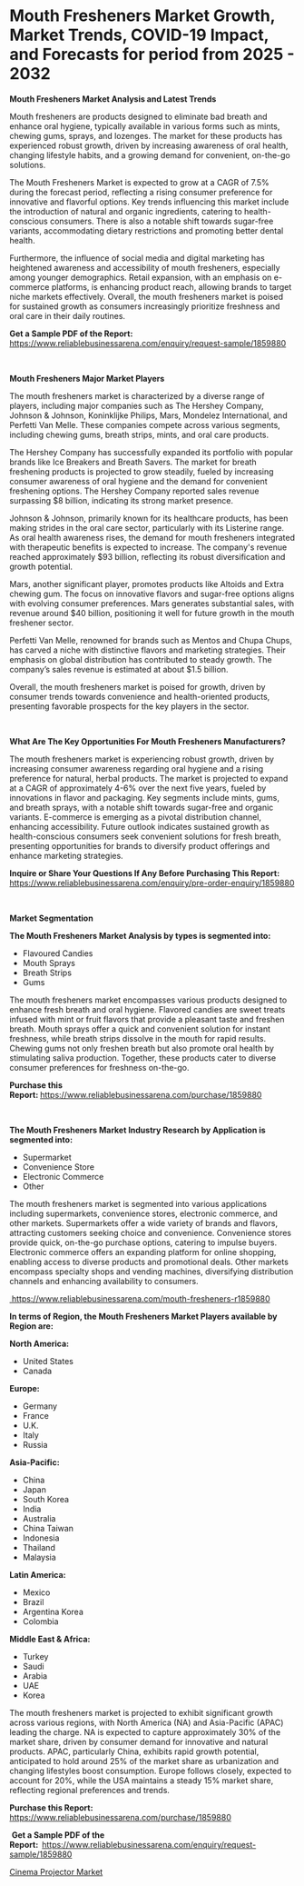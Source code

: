 <p><h1>Mouth Fresheners Market Growth, Market Trends, COVID-19 Impact, and Forecasts for period from 2025 - 2032</h1></p><p><strong>Mouth Fresheners Market Analysis and Latest Trends</strong></p>
<p><p>Mouth fresheners are products designed to eliminate bad breath and enhance oral hygiene, typically available in various forms such as mints, chewing gums, sprays, and lozenges. The market for these products has experienced robust growth, driven by increasing awareness of oral health, changing lifestyle habits, and a growing demand for convenient, on-the-go solutions.</p><p>The Mouth Fresheners Market is expected to grow at a CAGR of 7.5% during the forecast period, reflecting a rising consumer preference for innovative and flavorful options. Key trends influencing this market include the introduction of natural and organic ingredients, catering to health-conscious consumers. There is also a notable shift towards sugar-free variants, accommodating dietary restrictions and promoting better dental health.</p><p>Furthermore, the influence of social media and digital marketing has heightened awareness and accessibility of mouth fresheners, especially among younger demographics. Retail expansion, with an emphasis on e-commerce platforms, is enhancing product reach, allowing brands to target niche markets effectively. Overall, the mouth fresheners market is poised for sustained growth as consumers increasingly prioritize freshness and oral care in their daily routines.</p></p>
<p><strong>Get a Sample PDF of the Report:&nbsp;</strong> <a href="https://www.reliablebusinessarena.com/enquiry/request-sample/1859880?utm_campaign=3314&utm_medium=2&utm_source=Github&utm_content=ia&utm_term=04042025&utm_id=mouth-fresheners">https://www.reliablebusinessarena.com/enquiry/request-sample/1859880</a></p>
<p>&nbsp;</p>
<p><strong>Mouth Fresheners Major Market Players</strong></p>
<p><p>The mouth fresheners market is characterized by a diverse range of players, including major companies such as The Hershey Company, Johnson & Johnson, Koninklijke Philips, Mars, Mondelez International, and Perfetti Van Melle. These companies compete across various segments, including chewing gums, breath strips, mints, and oral care products.</p><p>The Hershey Company has successfully expanded its portfolio with popular brands like Ice Breakers and Breath Savers. The market for breath freshening products is projected to grow steadily, fueled by increasing consumer awareness of oral hygiene and the demand for convenient freshening options. The Hershey Company reported sales revenue surpassing $8 billion, indicating its strong market presence.</p><p>Johnson & Johnson, primarily known for its healthcare products, has been making strides in the oral care sector, particularly with its Listerine range. As oral health awareness rises, the demand for mouth fresheners integrated with therapeutic benefits is expected to increase. The company's revenue reached approximately $93 billion, reflecting its robust diversification and growth potential.</p><p>Mars, another significant player, promotes products like Altoids and Extra chewing gum. The focus on innovative flavors and sugar-free options aligns with evolving consumer preferences. Mars generates substantial sales, with revenue around $40 billion, positioning it well for future growth in the mouth freshener sector.</p><p>Perfetti Van Melle, renowned for brands such as Mentos and Chupa Chups, has carved a niche with distinctive flavors and marketing strategies. Their emphasis on global distribution has contributed to steady growth. The company’s sales revenue is estimated at about $1.5 billion.</p><p>Overall, the mouth fresheners market is poised for growth, driven by consumer trends towards convenience and health-oriented products, presenting favorable prospects for the key players in the sector.</p></p>
<p>&nbsp;</p>
<p><strong>What Are The Key Opportunities For Mouth Fresheners Manufacturers?</strong></p>
<p><p>The mouth fresheners market is experiencing robust growth, driven by increasing consumer awareness regarding oral hygiene and a rising preference for natural, herbal products. The market is projected to expand at a CAGR of approximately 4-6% over the next five years, fueled by innovations in flavor and packaging. Key segments include mints, gums, and breath sprays, with a notable shift towards sugar-free and organic variants. E-commerce is emerging as a pivotal distribution channel, enhancing accessibility. Future outlook indicates sustained growth as health-conscious consumers seek convenient solutions for fresh breath, presenting opportunities for brands to diversify product offerings and enhance marketing strategies.</p></p>
<p><strong>Inquire or Share Your Questions If Any Before Purchasing This Report:</strong> <a href="https://www.reliablebusinessarena.com/enquiry/pre-order-enquiry/1859880?utm_campaign=3314&utm_medium=2&utm_source=Github&utm_content=ia&utm_term=04042025&utm_id=mouth-fresheners">https://www.reliablebusinessarena.com/enquiry/pre-order-enquiry/1859880</a></p>
<p>&nbsp;</p>
<p><strong>Market Segmentation</strong></p>
<p><strong>The Mouth Fresheners Market Analysis by types is segmented into:</strong></p>
<p><ul><li>Flavoured Candies</li><li>Mouth Sprays</li><li>Breath Strips</li><li>Gums</li></ul></p>
<p><p>The mouth fresheners market encompasses various products designed to enhance fresh breath and oral hygiene. Flavored candies are sweet treats infused with mint or fruit flavors that provide a pleasant taste and freshen breath. Mouth sprays offer a quick and convenient solution for instant freshness, while breath strips dissolve in the mouth for rapid results. Chewing gums not only freshen breath but also promote oral health by stimulating saliva production. Together, these products cater to diverse consumer preferences for freshness on-the-go.</p></p>
<p><strong>Purchase this Report:&nbsp;</strong><a href="https://www.reliablebusinessarena.com/purchase/1859880?utm_campaign=3314&utm_medium=2&utm_source=Github&utm_content=ia&utm_term=04042025&utm_id=mouth-fresheners">https://www.reliablebusinessarena.com/purchase/1859880</a></p>
<p>&nbsp;</p>
<p><strong>The Mouth Fresheners Market Industry Research by Application is segmented into:</strong></p>
<p><ul><li>Supermarket</li><li>Convenience Store</li><li>Electronic Commerce</li><li>Other</li></ul></p>
<p><p>The mouth fresheners market is segmented into various applications including supermarkets, convenience stores, electronic commerce, and other markets. Supermarkets offer a wide variety of brands and flavors, attracting customers seeking choice and convenience. Convenience stores provide quick, on-the-go purchase options, catering to impulse buyers. Electronic commerce offers an expanding platform for online shopping, enabling access to diverse products and promotional deals. Other markets encompass specialty shops and vending machines, diversifying distribution channels and enhancing availability to consumers.</p></p>
<p><a href="https://www.reliablebusinessarena.com/mouth-fresheners-r1859880?utm_campaign=3314&utm_medium=2&utm_source=Github&utm_content=ia&utm_term=04042025&utm_id=mouth-fresheners">&nbsp;https://www.reliablebusinessarena.com/mouth-fresheners-r1859880</a></p>
<p><strong>In terms of Region, the Mouth Fresheners Market Players available by Region are:</strong></p>
<p>
    <p> <strong> North America: </strong>
        <ul>
            <li>United States</li>
            <li>Canada</li>
        </ul>
        </p> 
    <p> <strong> Europe: </strong>
        <ul>
            <li>Germany</li>
            <li>France</li>
            <li>U.K.</li>
            <li>Italy</li>
            <li>Russia</li>
        </ul>
        </p> 
    <p> <strong> Asia-Pacific: </strong>
        <ul>
            <li>China</li>
            <li>Japan</li>
            <li>South Korea</li>
            <li>India</li>
            <li>Australia</li>
            <li>China Taiwan</li>
            <li>Indonesia</li>
            <li>Thailand</li>
            <li>Malaysia</li>
        </ul>
        </p> 
    <p> <strong> Latin America: </strong>
        <ul>
            <li>Mexico</li>
            <li>Brazil</li>
            <li>Argentina Korea</li>
            <li>Colombia</li>
        </ul>
        </p> 
    <p> <strong> Middle East & Africa: </strong>
        <ul>
            <li>Turkey</li>
            <li>Saudi</li>
            <li>Arabia</li>
            <li>UAE</li>
            <li>Korea</li>
        </ul>
    </p>
    </p>
<p><p>The mouth fresheners market is projected to exhibit significant growth across various regions, with North America (NA) and Asia-Pacific (APAC) leading the charge. NA is expected to capture approximately 30% of the market share, driven by consumer demand for innovative and natural products. APAC, particularly China, exhibits rapid growth potential, anticipated to hold around 25% of the market share as urbanization and changing lifestyles boost consumption. Europe follows closely, expected to account for 20%, while the USA maintains a steady 15% market share, reflecting regional preferences and trends.</p></p>
<p><strong>Purchase this Report: </strong><a href="https://www.reliablebusinessarena.com/purchase/1859880?utm_campaign=3314&utm_medium=2&utm_source=Github&utm_content=ia&utm_term=04042025&utm_id=mouth-fresheners">https://www.reliablebusinessarena.com/purchase/1859880</a></p>
<p>&nbsp;<strong>Get a Sample PDF of the Report:&nbsp;&nbsp;</strong><a href="https://www.reliablebusinessarena.com/enquiry/request-sample/1859880?utm_campaign=3314&utm_medium=2&utm_source=Github&utm_content=ia&utm_term=04042025&utm_id=mouth-fresheners">https://www.reliablebusinessarena.com/enquiry/request-sample/1859880</a></p>
<p><strong></strong></p>
<p><p><a href="https://github.com/stickkinkel/Market-Research-Report-List-1/blob/main/cinema-projector-market.md?utm_campaign=3314&utm_medium=2&utm_source=Github&utm_content=ia&utm_term=04042025&utm_id=mouth-fresheners">Cinema Projector Market</a></p></p>